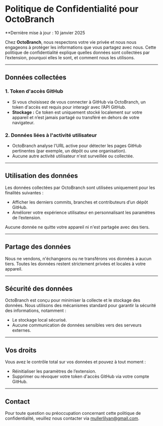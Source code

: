 # Politique de Confidentialité pour OctoBranch

**Dernière mise à jour : 10 janvier 2025

Chez **OctoBranch**, nous respectons votre vie privée et nous nous engageons à protéger les informations que vous partagez avec nous. Cette politique de confidentialité explique quelles données sont collectées par l’extension, pourquoi elles le sont, et comment nous les utilisons.

---

## Données collectées  

### 1. Token d'accès GitHub  
- Si vous choisissez de vous connecter à GitHub via OctoBranch, un token d'accès est requis pour interagir avec l’API GitHub.  
- **Stockage :** Ce token est uniquement stocké localement sur votre appareil et n’est jamais partagé ou transféré en dehors de votre navigateur.  

### 2. Données liées à l'activité utilisateur  
- OctoBranch analyse l'URL active pour détecter les pages GitHub pertinentes (par exemple, un dépôt ou une organisation).  
- Aucune autre activité utilisateur n'est surveillée ou collectée.  

---

## Utilisation des données  
Les données collectées par OctoBranch sont utilisées uniquement pour les finalités suivantes :  
- Afficher les derniers commits, branches et contributeurs d’un dépôt GitHub.  
- Améliorer votre expérience utilisateur en personnalisant les paramètres de l’extension.  

Aucune donnée ne quitte votre appareil ni n'est partagée avec des tiers.  

---

## Partage des données  
Nous ne vendons, n'échangeons ou ne transférons vos données à aucun tiers. Toutes les données restent strictement privées et locales à votre appareil.  

---

## Sécurité des données  
OctoBranch est conçu pour minimiser la collecte et le stockage des données. Nous utilisons des mécanismes standard pour garantir la sécurité des informations, notamment :  
- Le stockage local sécurisé.  
- Aucune communication de données sensibles vers des serveurs externes.  

---

## Vos droits  
Vous avez le contrôle total sur vos données et pouvez à tout moment :  
- Réinitialiser les paramètres de l’extension.  
- Supprimer ou révoquer votre token d'accès GitHub via votre compte GitHub.  

---

## Contact  
Pour toute question ou préoccupation concernant cette politique de confidentialité, veuillez nous contacter via mullerlilyan@gmail.com.
